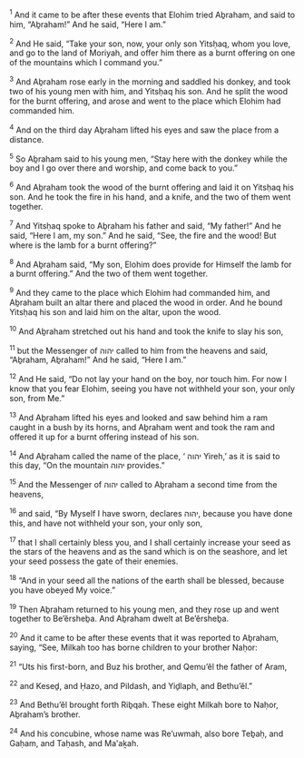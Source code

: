 <sup>1</sup> And it came to be after these events that Elohim tried Aḇraham, and said to him, “Aḇraham!” And he said, “Here I am.”

<sup>2</sup> And He said, “Take your son, now, your only son Yitsḥaq, whom you love, and go to the land of Moriyah, and offer him there as a burnt offering on one of the mountains which I command you.”

<sup>3</sup> And Aḇraham rose early in the morning and saddled his donkey, and took two of his young men with him, and Yitsḥaq his son. And he split the wood for the burnt offering, and arose and went to the place which Elohim had commanded him.

<sup>4</sup> And on the third day Aḇraham lifted his eyes and saw the place from a distance.

<sup>5</sup> So Aḇraham said to his young men, “Stay here with the donkey while the boy and I go over there and worship, and come back to you.”

<sup>6</sup> And Aḇraham took the wood of the burnt offering and laid it on Yitsḥaq his son. And he took the fire in his hand, and a knife, and the two of them went together.

<sup>7</sup> And Yitsḥaq spoke to Aḇraham his father and said, “My father!” And he said, “Here I am, my son.” And he said, “See, the fire and the wood! But where is the lamb for a burnt offering?”

<sup>8</sup> And Aḇraham said, “My son, Elohim does provide for Himself the lamb for a burnt offering.” And the two of them went together.

<sup>9</sup> And they came to the place which Elohim had commanded him, and Aḇraham built an altar there and placed the wood in order. And he bound Yitsḥaq his son and laid him on the altar, upon the wood.

<sup>10</sup> And Aḇraham stretched out his hand and took the knife to slay his son,

<sup>11</sup> but the Messenger of יהוה called to him from the heavens and said, “Aḇraham, Aḇraham!” And he said, “Here I am.”

<sup>12</sup> And He said, “Do not lay your hand on the boy, nor touch him. For now I know that you fear Elohim, seeing you have not withheld your son, your only son, from Me.”

<sup>13</sup> And Aḇraham lifted his eyes and looked and saw behind him a ram caught in a bush by its horns, and Aḇraham went and took the ram and offered it up for a burnt offering instead of his son.

<sup>14</sup> And Aḇraham called the name of the place, ‘ יהוה Yireh,’ as it is said to this day, “On the mountain יהוה provides.”

<sup>15</sup> And the Messenger of יהוה called to Aḇraham a second time from the heavens,

<sup>16</sup> and said, “By Myself I have sworn, declares יהוה, because you have done this, and have not withheld your son, your only son,

<sup>17</sup> that I shall certainly bless you, and I shall certainly increase your seed as the stars of the heavens and as the sand which is on the seashore, and let your seed possess the gate of their enemies.

<sup>18</sup> “And in your seed all the nations of the earth shall be blessed, because you have obeyed My voice.”

<sup>19</sup> Then Aḇraham returned to his young men, and they rose up and went together to Be’ĕrsheḇa. And Aḇraham dwelt at Be’ĕrsheḇa.

<sup>20</sup> And it came to be after these events that it was reported to Aḇraham, saying, “See, Milkah too has borne children to your brother Naḥor:

<sup>21</sup> “Uts his first-born, and Buz his brother, and Qemu’ĕl the father of Aram,

<sup>22</sup> and Keseḏ, and Ḥazo, and Pildash, and Yiḏlaph, and Bethu’ĕl.”

<sup>23</sup> And Bethu’ĕl brought forth Riḇqah. These eight Milkah bore to Naḥor, Aḇraham’s brother.

<sup>24</sup> And his concubine, whose name was Re’uwmah, also bore Teḇaḥ, and Gaḥam, and Taḥash, and Ma‛aḵah.


